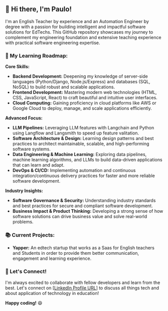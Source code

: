 ##  👋 Hi there, I'm Paulo! 

I'm an English Teacher by experience and an Automation Engineer by degree with a passion for building intelligent and impactful software solutions for EdTechs.  This GitHub repository showcases my journey to complement my engineering foundation and extensive teaching experience with practical software engineering expertise. 

### 🚀 My Learning Roadmap:

**Core Skills:**

* **Backend Development:**  Deepening my knowledge of server-side languages (Python/Django, Node.js/Express) and databases (SQL, NoSQL) to build robust and scalable applications. 
* **Frontend Development:** Mastering modern web technologies (HTML, CSS, JavaScript, React) to craft beautiful and intuitive user interfaces.
* **Cloud Computing:**  Gaining proficiency in cloud platforms like AWS or Google Cloud to deploy, manage, and scale applications efficiently. 

**Advanced Focus:**

* **LLM Pipelines:** Leveraging LLM features with Langchain and Python using Langflow and Langsmith to speed up feature valitation.
* **Software Architecture & Design:**  Learning design patterns and best practices to architect maintainable, scalable, and high-performing software systems.
* **Data Engineering & Machine Learning:**  Exploring data pipelines, machine learning algorithms, and LLMs to build data-driven applications that can learn and adapt. 
* **DevOps & CI/CD:**  Implementing automation and continuous integration/continuous delivery practices for faster and more reliable software development. 

**Industry Insights:**

* **Software Governance & Security:** Understanding industry standards and best practices for secure and compliant software development.
* **Business Impact & Product Thinking:**  Developing a strong sense of how software solutions can drive business value and solve real-world problems. 

### 📚  Current Projects: 

* **Yapper:** An edtech startup that works as a Saas for English teachers and Students in order to provide them better communication, engagement and learning experience.

### 🤝 Let's Connect!

I'm always excited to collaborate with fellow developers and learn from the best.  Let's connect on [[LinkedIn Profile URL](https://www.linkedin.com/in/paulosasakicymbaum/)] to discuss all things tech and about application of technology in education! 

**Happy coding!** 😄 
